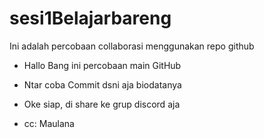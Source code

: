 # sesi1Belajarbareng
Ini adalah percobaan collaborasi menggunakan repo github


- Hallo Bang ini percobaan main GitHub
- Ntar coba Commit dsni aja biodatanya 

- Oke siap, di share ke grup discord aja 
- cc: Maulana
